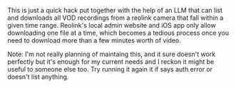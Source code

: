 This is just a quick hack put together with the help of an LLM that can list and downloads all VOD recordings from a reolink camera that fall within a given time range. Reolink's local admin website and iOS app only allow downloading one file at a time, which becomes a tedious process once you need to download more than a few minutes worth of video. 

Note: I'm not really planning of maintaing this, and it sure doesn't work perfectly but it's enough for my current needs and I reckon it might be useful to someone else too. Try running it again it if says auth error or doesn't list anything.

